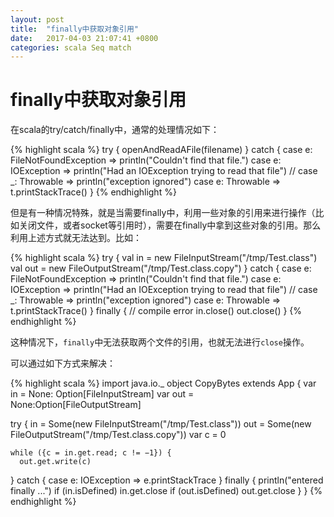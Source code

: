 ```yaml
---
layout: post
title:  "finally中获取对象引用"
date:   2017-04-03 21:07:41 +0800
categories: scala Seq match
---
```


# finally中获取对象引用

在scala的try/catch/finally中，通常的处理情况如下：

{% highlight scala %}
try { 
  openAndReadAFile(filename)
} catch {
  case e: FileNotFoundException => println("Couldn't find that file.")
  case e: IOException => println("Had an IOException trying to read that file")
  // case _: Throwable => println("exception ignored")
  case e: Throwable => t.printStackTrace()
}
{% endhighlight %}

但是有一种情况特殊，就是当需要finally中，利用一些对象的引用来进行操作（比如关闭文件，或者socket等引用时），需要在finally中拿到这些对象的引用。那么利用上述方式就无法达到。比如：

{% highlight scala %}
try { 
  val in = new FileInputStream("/tmp/Test.class")
  val out = new FileOutputStream("/tmp/Test.class.copy")
} catch {
  case e: FileNotFoundException => println("Couldn't find that file.")
  case e: IOException => println("Had an IOException trying to read that file")
  // case _: Throwable => println("exception ignored")
  case e: Throwable => t.printStackTrace()
} finally {
  // compile error
  in.close()
  out.close()
}
{% endhighlight %}

这种情况下，`finally`中无法获取两个文件的引用，也就无法进行`close`操作。

可以通过如下方式来解决：

{% highlight scala %}
import java.io._
object CopyBytes extends App {
  var in = None: Option[FileInputStream] 
  var out = None:Option[FileOutputStream]

  try {
    in = Some(new FileInputStream("/tmp/Test.class"))
    out = Some(new FileOutputStream("/tmp/Test.class.copy")) var c = 0

    while ({c = in.get.read; c != −1}) {
      out.get.write(c)
  } catch {
    case e: IOException => e.printStackTrace
  } finally {
    println("entered finally ...") 
    if (in.isDefined) in.get.close 
    if (out.isDefined) out.get.close
  } 
}
{% endhighlight %}